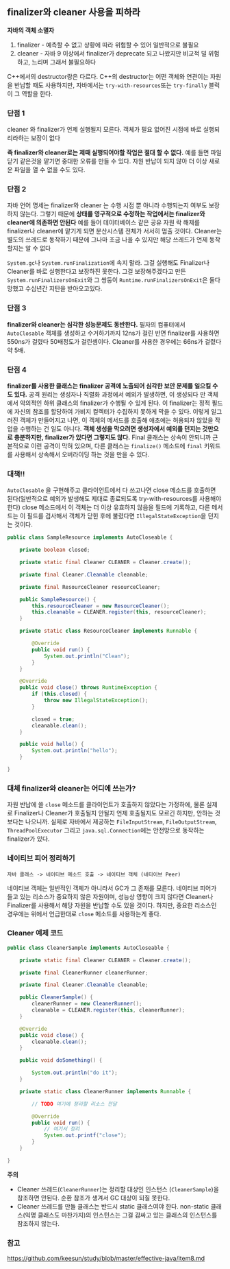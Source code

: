 ## finalizer와 cleaner 사용을 피하라

**자바의 객체 소멸자**

1. finalizer - 예측할 수 없고 상황에 따라 위험할 수 있어 일반적으로 불필요
2. cleaner - 자바 9 이상에서 finalizer가 deprecate 되고 나왔지만 비교적 덜 위험하고, 느리며 그래서 불필요하다

C++에서의 destructor랑은 다르다. C++의 destructor는 어떤 객체와 연관이는 자원을 반납할 때도 사용하지만, 자바에서는 `try-with-resources`또는 `try-finally` 블럭이 그 역할을 한다.



### 단점 1

cleaner 와 finalizer가 언제 실행될지 모른다. 객체가 필요 없어진 시점에 바로 실행되리라하는 보장이 없다

**즉 finalizer와 cleaner로는 제때 실행되어야할 작업은 절대 할 수 없다.** 예를 들면 파일 닫기 같은것을 맡기면 중대한 오류를 만들 수 있다. 자원 반납이 되지 않아 더 이상 새로운 파일을 열 수 없을 수도 있다.

### 단점 2

자바 언어 명세는 finalizer와 cleaner 는 수행 시점 뿐 아니라 수행되는지 여부도 보장하지 않는다. 그렇기 때문에 **상태를 영구적으로 수정하는 작업에서는 finalizer와 cleaner에 의존하면 안된다** 예를 들어 데이터베이스 같은 공유 자원 락 해제를 finalizer나 cleaner에 맡기게 되면 분산시스템 전체가 서서히 멈출 것이다. Cleaner는 별도의 쓰레드로 동작하기 때문에 그나마 조금 나을 수 있지만 해당 쓰레드가 언제 동작할지는 알 수 없다

`System.gc`나 `System.runFinalization`에 속지 말라. 그걸 실행해도 Finalizer나 Cleaner를 바로 실행한다고 보장하진 못한다. 그걸 보장해주겠다고 만든 `System.runFinalizersOnExit`와 그 쌍둥이 `Runtime.runFinalizersOnExit`은 둘다 망했고 수십년간 지탄을 받아오고있다.

### 단점 3

**finalizer와 cleaner는 심각한 성능문제도 동반한다.** 필자의 컴퓨터에서 `AutoClosable` 객체를 생성하고 수거하기까지 12ns가 걸린 반면 finalizer를 사용하면 550ns가 걸렸다 50배정도가 걸린셈이다. Cleaner를 사용한 경우에는 66ns가 걸렸다 약 5배.

### 단점 4

**finalizer를 사용한 클래스는 finalizer 공격에 노출되어 심각한 보안 문제를 일으킬 수도 있다.** 공격 원리는 생성자나 직렬화 과정에서 예외가 발생하면, 이 생성되다 만 객체에서 악의적인 하위 클래스의 finalizer가 수행될 수 있게 된다. 이 finalizer는 정적 필드에 자신의 참조를 할당하여 가비지 컬렉터가 수집하지 못하게 막을 수 있다. 이렇게 일그러진 객체가 만들어지고 나면, 이 객체의 메서드를 호출해 애초에는 허용되자 않았을 작업을 수행하는 건 일도 아니다. **객체 생성을 막으려면 생성자에서 예외를 던지는 것만으로 충분하지만, finalizer가 있다면 그렇지도 않다.** Final 클래스는 상속이 안되니까 근본적으로 이런 공격이 막혀 있으며, 다른 클래스는 `finalize()` 메소드에 `final` 키워드를 사용해서 상속해서 오버라이딩 하는 것을 만을 수 있다.

### 대책!!

`AutoClosable` 을 구현해주고 클라이언트에서 다 쓰고나면 close 메소드를 호출하면 된다(일반적으로 예외가 발생해도 제대로 종료되도록  try-with-resources를 사용해야 한다) close 메소드에서 이 객체는 더 이상 유효하지 않음을 필드에 기록하고, 다른 메서드는 이 필드를 검사해서 객체가 닫힌 후에 불렸다면 `IllegalStateException`을 던지는 것이다.

```java
public class SampleResource implements AutoCloseable {

    private boolean closed;

    private static final Cleaner CLEANER = Cleaner.create();

    private final Cleaner.Cleanable cleanable;

    private final ResourceCleaner resourceCleaner;

    public SampleResource() {
        this.resourceCleaner = new ResourceCleaner();
        this.cleanable = CLEANER.register(this, resourceCleaner);
    }

    private static class ResourceCleaner implements Runnable {

        @Override
        public void run() {
            System.out.println("Clean");
        }
    }

    @Override
    public void close() throws RuntimeException {
        if (this.closed) {
            throw new IllegalStateException();
        }

        closed = true;
        cleanable.clean();
    }

    public void hello() {
        System.out.println("hello");
    }

}
```



### 대체 finalizer와 cleaner는 어디에 쓰는가?

자원 반납에 쓸 `close` 메소드를 클라이언트가 호출하지 않았다는 가정하에, 물론 실제로 Finalizer나 Cleaner가 호출될지 안될지 언제 호출될지도 모르긴 하지만, 안하는 것 보다는 나으니까. 실제로 자바에서 제공하는 `FileInputStream`, `FileOutputStream`, `ThreadPoolExecutor` 그리고 `java.sql.Connection`에는 안전망으로 동작하는 finalizer가 있다.

### 네이티브 피어 정리하기

```
자바 클래스 -> 네이티브 메소드 호출 -> 네이티브 객체 (네티이브 Peer)
```

네이티브 객체는 일반적인 객체가 아니라서 GC가 그 존재를 모른다. 네이티브 피어가 들고 있는 리소스가 중요하지 않은 자원이며, 성능상 영향이 크지 않다면 Cleaner나 Finalizer를 사용해서 해당 자원을 반납할 수도 있을 것이다. 하지만, 중요한 리소스인 경우에는 위에서 언급한대로 `close` 메소드를 사용하는게 좋다.

### Cleaner 예제 코드

```java
public class CleanerSample implements AutoCloseable {

    private static final Cleaner CLEANER = Cleaner.create();

    private final CleanerRunner cleanerRunner;

    private final Cleaner.Cleanable cleanable;

    public CleanerSample() {
        cleanerRunner = new CleanerRunner();
        cleanable = CLEANER.register(this, cleanerRunner);
    }

    @Override
    public void close() {
        cleanable.clean();
    }

    public void doSomething() {

        System.out.println("do it");
    }

    private static class CleanerRunner implements Runnable {

        // TODO 여기에 정리할 리소스 전달

        @Override
        public void run() {
            // 여기서 정리
            System.out.printf("close");
        }
    }

}
```

**주의**

- Cleaner 쓰레드(`CleanerRunner`)는 정리할 대상인 인스턴스 (`CleanerSample`)을 참조하면 안된다. 순환 참조가 생겨서 GC 대상이 되질 못한다.
- Cleaner 쓰레드를 만들 클래스는 반드시 static 클래스여야 한다. non-static 클래스(익명 클래스도 마찬가지)의 인스턴스는 그걸 감싸고 있는 클래스의 인스턴스를 잠조하지 않는다.



### 참고

https://github.com/keesun/study/blob/master/effective-java/item8.md